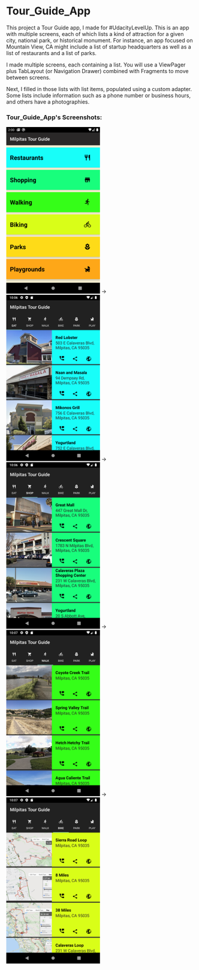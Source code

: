 # Tour_Guide_App

This project a Tour Guide app, I made for #UdacityLevelUp. 
This is an app with multiple screens, each of which lists a kind of attraction for a given city, national park, or historical monument. For instance, an app focused on Mountain View, CA might include a list of startup headquarters as well as a list of restaurants and a list of parks.

I made multiple screens, each containing a list. You will use a ViewPager plus TabLayout (or Navigation Drawer) combined with Fragments to move between screens.

Next, I filled in those lists with list items, populated using a custom adapter. Some lists include information such as a phone number or business hours, and others have a photographies. 

### Tour_Guide_App's Screenshots:
<img src="https://github.com/mobilotest/Tour_Guide_App/blob/master/images/main.png" width = 250> -> <img src="https://github.com/mobilotest/Tour_Guide_App/blob/master/images/list1.png" width = 250> -> <img src="https://github.com/mobilotest/Tour_Guide_App/blob/master/images/list2.png" width = 250> -> <img src="https://github.com/mobilotest/Tour_Guide_App/blob/master/images/list3.png" width = 250> -> <img src="https://github.com/mobilotest/Tour_Guide_App/blob/master/images/list4.png" width = 250>
